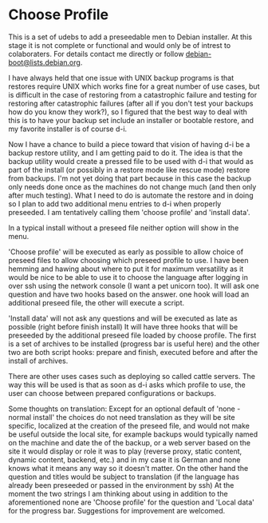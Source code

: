 # Choose Profile

This is a set of udebs to add a preseedable men to Debian installer. At this stage it is not complete or functional and would only be of intrest to colaboraters. For details contact me directly or follow debian-boot@lists.debian.org.

I have always held that one issue with UNIX backup programs is that restores require UNIX which works fine for a great number of use cases, but is difficult in the case of restoring from a catastrophic failure and testing for restoring after catastrophic failures (after all if you don't test your backups how do you know they work?), so I figured that the best way to deal with this is to have your backup set include an installer or bootable restore, and my favorite installer is of course d-i.

Now I have a chance to build a piece toward that vision of having d-i be a backup restore utility, and I am getting paid to do it. The idea is that the backup utility would create a pressed file to be used with d-i that would as part of the install (or possibly in a restore mode like rescue mode) restore from backups. I'm not yet doing that part because in this case the backup only needs done once as the machines do not change much (and then only after much testing). What I need to do is automate the restore and in doing so I plan to add two additional menu entries to d-i when properly preseeded. I am tentatively calling them 'choose profile' and 'install data'.

In a typical install without a preseed file neither option will show in the menu.

'Choose profile' will be executed as early as possible to allow choice of preseed files to allow choosing which preseed profile to use. I have been hemming and hawing about where to put it for maximum versatility as it would be nice to be able to use it to choose the language after logging in over ssh using the network console (I want a pet unicorn too). It will ask one question and have two hooks based on the answer. one hook will load an additional preseed file, the other will execute a script.

'Install data' will not ask any questions and will be executed as late as possible (right before finish install) It will have three hooks that will be preseeded by the additional preseed file loaded by choose profile. The first is a set of archives to be installed (progress bar is useful here) and the other two are both script hooks: prepare and finish, executed before and after the install of archives.

There are other uses cases such as deploying so called cattle servers. The way this will be used is that as soon as d-i asks which profile to use, the user can choose between prepared configurations or backups.

Some thoughts on translation: Except for an optional default of 'none - normal install' the choices do not need translation as they will be site specific, localized at the creation of the preseed file, and would not make be useful outside the local site, for example backups would typically named on  the machine and date the of the backup, or a web server based on the site it would display or role it was to play (reverse proxy, static content, dynamic content, backend, etc.) and in my case it is German and  none knows what it means any way so it doesn't matter. On the other hand the question and titles would be subject to translation (if the language has already been preseeded or passed in the environment by ssh) At the moment the two strings I am thinking about using in addition to the aforementioned none are 'Choose profile' for the question and 'Local data'  for the progress bar. Suggestions for improvement are welcomed.

